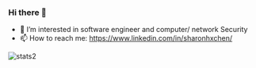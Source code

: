 ### Hi there 👋

<!--
**sharon-chx/sharon-chx** is a ✨ _special_ ✨ repository because its `README.md` (this file) appears on your GitHub profile.

Here are some ideas to get you started:

- 🔭 I’m currently working on learning as much as I can

- 👯 I’m looking to collaborate on ...
- 🤔 I’m looking for help with ...
- 💬 Ask me about ...

- 😄 Pronouns: She/ Her
- ⚡ Fun fact: ...
-->

- 🌱 I’m interested in software engineer and computer/ network Security
- 📫 How to reach me: https://www.linkedin.com/in/sharonhxchen/

![stats2](https://github-readme-stats-git-masterrstaa-rickstaa.vercel.app/api/top-langs/?username=sharon-chx)

